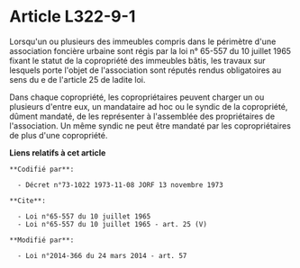 # Article L322-9-1

Lorsqu'un ou plusieurs des immeubles compris dans le périmètre d'une association foncière urbaine sont régis par la loi n°
65-557 du 10 juillet 1965 fixant le statut de la copropriété des immeubles bâtis, les travaux sur lesquels porte l'objet de
l'association sont réputés rendus obligatoires au sens du e de l'article 25 de ladite loi. 

Dans chaque copropriété, les copropriétaires peuvent charger un ou plusieurs d'entre eux, un mandataire ad hoc ou le syndic
de la copropriété, dûment mandaté, de les représenter à l'assemblée des propriétaires de l'association. Un même syndic ne
peut être mandaté par les copropriétaires de plus d'une copropriété.

**Liens relatifs à cet article**

	**Codifié par**:

	  - Décret n°73-1022 1973-11-08 JORF 13 novembre 1973

	**Cite**:

	  - Loi n°65-557 du 10 juillet 1965
	  - Loi n°65-557 du 10 juillet 1965 - art. 25 (V)

	**Modifié par**:

	  - Loi n°2014-366 du 24 mars 2014 - art. 57
